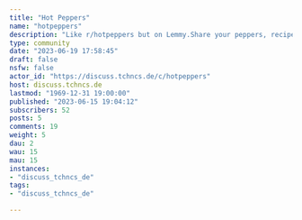 ```yaml
---
title: "Hot Peppers" 
name: "hotpeppers"
description: "Like r/hotpeppers but on Lemmy.Share your peppers, recipes, questions, advice, opinions, etc."
type: community
date: "2023-06-19 17:58:45"
draft: false
nsfw: false
actor_id: "https://discuss.tchncs.de/c/hotpeppers"
host: discuss.tchncs.de
lastmod: "1969-12-31 19:00:00"
published: "2023-06-15 19:04:12"
subscribers: 52
posts: 5
comments: 19
weight: 5
dau: 2
wau: 15
mau: 15
instances:
- "discuss_tchncs_de"
tags: 
- "discuss_tchncs_de"

---
```

